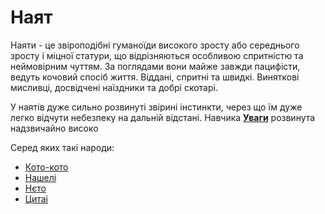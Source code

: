 # Наят
Наяти - це звіроподібні гуманоїди високого зросту або середнього зросту і міцної статури, що відрізняються особливою спритністю та неймовірним чуттям. За поглядами вони майже завжди пацифісти, ведуть кочовий спосіб життя. Віддані, спритні та швидкі. Виняткові мисливці, досвідчені наїздники та добрі скотарі.

У наятів дуже сильно розвинуті звірині інстинкти, через що їм дуже легко відчути небезпеку на дальній відстані. Навчика [**Уваги**](/docs/characters/using.md#attention) розвинута надзвичайно високо

Серед яких такі народи:
* [Кото-кото](/docs/races/nayat/koto-koto.md)
* [Нашелі](/docs/races/nayat/nashels.md)
* [Нєто](/docs/races/nayat/neto.md)
* [Цитаі](/docs/races/nayat/tsitai.md)